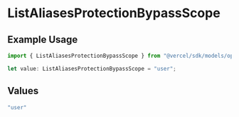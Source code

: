 # ListAliasesProtectionBypassScope

## Example Usage

```typescript
import { ListAliasesProtectionBypassScope } from "@vercel/sdk/models/operations";

let value: ListAliasesProtectionBypassScope = "user";
```

## Values

```typescript
"user"
```